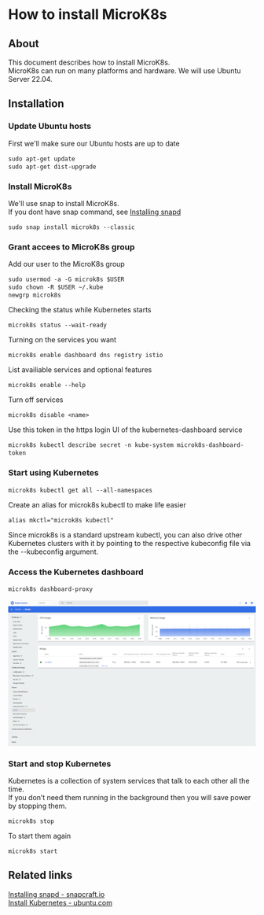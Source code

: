 # How to install MicroK8s

## About
This document describes how to install MicroK8s.  
MicroK8s can run on many platforms and hardware. We will use Ubuntu Server 22.04.  

## Installation

### Update Ubuntu hosts
First we'll make sure our Ubuntu hosts are up to date  
```console
sudo apt-get update
sudo apt-get dist-upgrade
```

### Install MicroK8s
We'll use snap to install MicroK8s.  
If you dont have snap command, see [Installing snapd](https://snapcraft.io/docs/installing-snapd)
```console
sudo snap install microk8s --classic
```

### Grant accees to MicroK8s group
Add our user to the MicroK8s group
```console
sudo usermod -a -G microk8s $USER
sudo chown -R $USER ~/.kube
newgrp microk8s
```

Checking the status while Kubernetes starts
```console
microk8s status --wait-ready
```

Turning on the services you want
```console
microk8s enable dashboard dns registry istio
```

List availiable services and optional features
```console
microk8s enable --help
```

Turn off services
```console
microk8s disable <name>
```

Use this token in the https login UI of the kubernetes-dashboard service  
```console
microk8s kubectl describe secret -n kube-system microk8s-dashboard-token
```

### Start using Kubernetes
```console
microk8s kubectl get all --all-namespaces
```

Create an alias for microk8s kubectl to make life easier  
```console
alias mkctl="microk8s kubectl"
```
Since microk8s is a standard upstream kubectl, you can also drive other Kubernetes clusters with it by pointing to the respective kubeconfig file via the --kubeconfig argument.  

### Access the Kubernetes dashboard
```console
microk8s dashboard-proxy
```

![Kubernetes Dashboard](../../img/microk8s-1node.png "Kubernetes Dashboard")

### Start and stop Kubernetes
Kubernetes is a collection of system services that talk to each other all the time.  
If you don’t need them running in the background then you will save power by stopping them.  
```console
microk8s stop
```

To start them again
```console
microk8s start
```

## Related links
[Installing snapd - snapcraft.io](https://snapcraft.io/docs/installing-snapd)  
[Install Kubernetes - ubuntu.com](https://ubuntu.com/kubernetes/install)  
